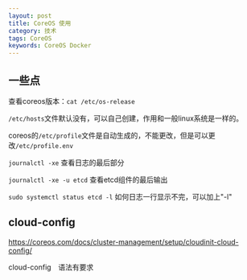```yaml
---
layout: post
title: CoreOS 使用
category: 技术
tags: CoreOS
keywords: CoreOS Docker
---
```


## 一些点

查看coreos版本：`cat /etc/os-release`

`/etc/hosts`文件默认没有，可以自己创建，作用和一般linux系统是一样的。

coreos的`/etc/profile`文件是自动生成的，不能更改，但是可以更改`/etc/profile.env`

`journalctl -xe` 查看日志的最后部分

`journalctl -xe -u etcd`  查看etcd组件的最后输出

`sudo systemctl status etcd -l` 如何日志一行显示不完，可以加上"-l"

## cloud-config

https://coreos.com/docs/cluster-management/setup/cloudinit-cloud-config/

cloud-config　语法有要求